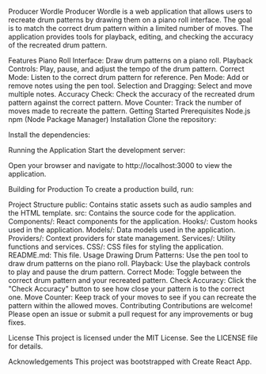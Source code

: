 Producer Wordle
Producer Wordle is a web application that allows users to recreate drum patterns by drawing them on a piano roll interface. The goal is to match the correct drum pattern within a limited number of moves. The application provides tools for playback, editing, and checking the accuracy of the recreated drum pattern.

Features
Piano Roll Interface: Draw drum patterns on a piano roll.
Playback Controls: Play, pause, and adjust the tempo of the drum pattern.
Correct Mode: Listen to the correct drum pattern for reference.
Pen Mode: Add or remove notes using the pen tool.
Selection and Dragging: Select and move multiple notes.
Accuracy Check: Check the accuracy of the recreated drum pattern against the correct pattern.
Move Counter: Track the number of moves made to recreate the pattern.
Getting Started
Prerequisites
Node.js
npm (Node Package Manager)
Installation
Clone the repository:

Install the dependencies:

Running the Application
Start the development server:

Open your browser and navigate to http://localhost:3000 to view the application.

Building for Production
To create a production build, run:

Project Structure
public: Contains static assets such as audio samples and the HTML template.
src: Contains the source code for the application.
Components/: React components for the application.
Hooks/: Custom hooks used in the application.
Models/: Data models used in the application.
Providers/: Context providers for state management.
Services/: Utility functions and services.
CSS/: CSS files for styling the application.
README.md: This file.
Usage
Drawing Drum Patterns: Use the pen tool to draw drum patterns on the piano roll.
Playback: Use the playback controls to play and pause the drum pattern.
Correct Mode: Toggle between the correct drum pattern and your recreated pattern.
Check Accuracy: Click the "Check Accuracy" button to see how close your pattern is to the correct one.
Move Counter: Keep track of your moves to see if you can recreate the pattern within the allowed moves.
Contributing
Contributions are welcome! Please open an issue or submit a pull request for any improvements or bug fixes.

License
This project is licensed under the MIT License. See the LICENSE file for details.

Acknowledgements
This project was bootstrapped with Create React App.
